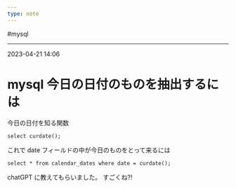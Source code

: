```yaml
---
type: note
---
```


#mysql 

---
2023-04-21  14:06

# mysql  今日の日付のものを抽出するには

今日の日付を知る関数

```mysql
select curdate();
```

これで date フィールドの中が今日のものをとって来るには

```mysql
select * from calendar_dates where date = curdate();
```

chatGPT に教えてもらいました。
すごくね?!

